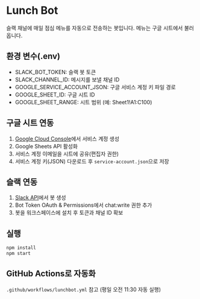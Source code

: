 # Lunch Bot

슬랙 채널에 매일 점심 메뉴를 자동으로 전송하는 봇입니다. 메뉴는 구글 시트에서 불러옵니다.

## 환경 변수(.env)

- SLACK_BOT_TOKEN: 슬랙 봇 토큰
- SLACK_CHANNEL_ID: 메시지를 보낼 채널 ID
- GOOGLE_SERVICE_ACCOUNT_JSON: 구글 서비스 계정 키 파일 경로
- GOOGLE_SHEET_ID: 구글 시트 ID
- GOOGLE_SHEET_RANGE: 시트 범위 (예: Sheet1!A1:C100)

## 구글 시트 연동

1. [Google Cloud Console](https://console.cloud.google.com/)에서 서비스 계정 생성
2. Google Sheets API 활성화
3. 서비스 계정 이메일을 시트에 공유(편집자 권한)
4. 서비스 계정 키(JSON) 다운로드 후 `service-account.json`으로 저장

## 슬랙 연동

1. [Slack API](https://api.slack.com/apps)에서 봇 생성
2. Bot Token OAuth & Permissions에서 chat:write 권한 추가
3. 봇을 워크스페이스에 설치 후 토큰과 채널 ID 확보

## 실행

```bash
npm install
npm start
```

## GitHub Actions로 자동화

`.github/workflows/lunchbot.yml` 참고 (평일 오전 11:30 자동 실행)
